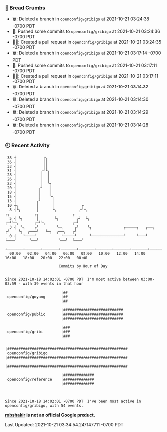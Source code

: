 ### 🍞 Bread Crumbs

 * 🗑: Deleted a branch in `openconfig/gribigo` at 2021-10-21 03:24:38 -0700 PDT
 * 🚢: Pushed some commits to `openconfig/gribigo` at 2021-10-21 03:24:36 -0700 PDT
 * ✍🏼: Created a pull request in `openconfig/gribigo` at 2021-10-21 03:24:35 -0700 PDT
 * 🗑: Deleted a branch in `openconfig/gribigo` at 2021-10-21 03:17:14 -0700 PDT
 * 🚢: Pushed some commits to `openconfig/gribigo` at 2021-10-21 03:17:11 -0700 PDT
 * ✍🏼: Created a pull request in `openconfig/gribigo` at 2021-10-21 03:17:11 -0700 PDT
 * 🗑: Deleted a branch in `openconfig/gribigo` at 2021-10-21 03:14:32 -0700 PDT
 * 🗑: Deleted a branch in `openconfig/gribigo` at 2021-10-21 03:14:30 -0700 PDT
 * 🗑: Deleted a branch in `openconfig/gribigo` at 2021-10-21 03:14:29 -0700 PDT
 * 🗑: Deleted a branch in `openconfig/gribigo` at 2021-10-21 03:14:28 -0700 PDT

### 🕘 Recent Activity
```
 38 ┼            ╭╮
 36 ┤            ││
 33 ┤            ││
 31 ┤           ╭╯╰╮
 28 ┤           │  │
 26 ┤           │  │
 23 ┤           │  ╰╮
 20 ┤          ╭╯   │
 18 ┤          │    │
 15 ┤          │    ╰╮
 13 ┤         ╭╯     │
 10 ┼╮        │      │            ╭╮
  8 ┤╰╮       │      ╰╮          ╭╯╰╮                                    ╭╮           ╭╮               ╭
  5 ┤ ╰╮      │       ╰╮        ╭╯  ╰╮                                 ╭─╯╰─╮       ╭─╯╰╮            ╭─╯
  3 ┤  ╰╮    ╭╯        ╰─╮     ╭╯    ╰╮              ╭─────╮   ╭──╮   ╭╯    ╰╮  ╭───╯   ╰─╮  ╭──╮   ╭╯
  0 ┤   ╰────╯           ╰─────╯      ╰──────────────╯     ╰───╯  ╰───╯      ╰──╯         ╰──╯  ╰───╯
    +───────+───────+───────+───────+───────+───────+───────+───────+───────+───────+───────+───────+────
  00:00   02:00   04:00   06:00   08:00   10:00   12:00   14:00   16:00   18:00   20:00   22:00   00:00   

						Commits by Hour of Day


Since 2021-10-18 14:02:01 -0700 PDT, I'm most active between 03:00-03:59 - with 39 events in that hour.

```



```
                         |##
 openconfig/goyang       |##
                         |##

                         |###########################
 openconfig/public       |###########################
                         |###########################

                         |###
 openconfig/gribi        |###
                         |###

                         |######################################################
 openconfig/gribigo      |######################################################
                         |######################################################

                         |##############
 openconfig/reference    |##############
                         |##############



Since 2021-10-18 14:02:01 -0700 PDT, I've been most active in openconfig/gribigo, with 54 events.

```
**[robshakir](mailto:robjs@google.com) is not an official Google product.**  


Last Updated: 2021-10-21 03:34:54.247147711 -0700 PDT
